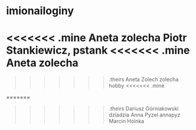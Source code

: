 # imionailoginy
<<<<<<< .mine
Aneta zolecha
Piotr Stankiewicz, pstank
<<<<<<< .mine
Aneta zolecha
=======

>>>>>>> .theirs
Aneta Zolech zolecha hobby
<<<<<<< .mine

=======

>>>>>>> .theirs
Dariusz Górniakowski dziadzia
Anna Pyzel annapyz
Marcin Hoinka 